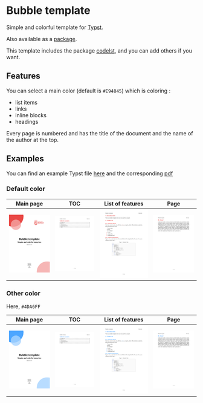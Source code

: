 # Bubble template

Simple and colorful template for [Typst](https://typst.app). 

Also available as a [package](https://typst.app/universe/package/bubble).

This template includes the package [codelst](https://github.com/jneug/typst-codelst), and you can add others if you want.

## Features

You can select a main color (default is `#E94845`) which is coloring :

- list items
- links
- inline blocks
- headings

Every page is numbered and has the title of the document and the name of the author at the top.

## Examples

You can find an example Typst file [here](https://github.com/hzkonor/bubble-template/blob/main/main.typ) and the corresponding [pdf](https://github.com/hzkonor/bubble-template/blob/main/main.pdf)

### Default color

| Main page | TOC | List of features | Page |
| -- | -- | -- | -- |
| ![main page](assets/red_1.png) | ![Table of Contents](assets/red_2.png) | ![List of features](assets/red_3.png) | ![Example page](assets/red_4.png) |


### Other color

Here, `#4DA6FF`

| Main page | TOC | List of features | Page |
| -- | -- | -- | -- |
| ![main page](assets/blue_1.png) | ![Table of Contents](assets/blue_2.png) | ![List of features](assets/blue_3.png) | ![Example page](assets/blue_4.png) |